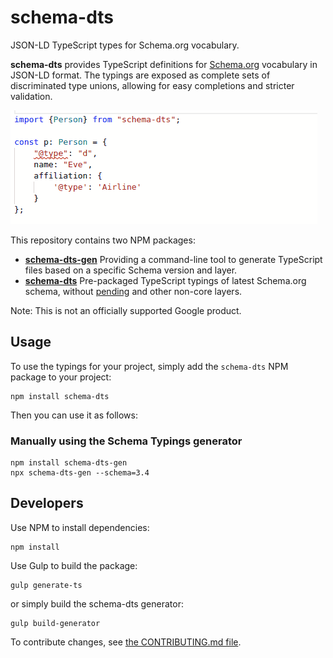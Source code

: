 # schema-dts

JSON-LD TypeScript types for Schema.org vocabulary.

**schema-dts** provides TypeScript definitions for
[Schema.org](https://schema.org/) vocabulary in JSON-LD format. The typings are
exposed as complete sets of discriminated type unions, allowing for easy
completions and stricter validation.

![Example of Code Completion using schema-dts](./example-1.gif)

This repository contains two NPM packages:

*   **[schema-dts-gen](https://www.npmjs.com/package/schema-dts-gen)** Providing
    a command-line tool to generate TypeScript files based on a specific Schema
    version and layer.
*   **[schema-dts](https://www.npmjs.com/package/schema-dts)** Pre-packaged
    TypeScript typings of latest Schema.org schema, without
    [pending](https://pending.schema.org/) and other non-core layers.

Note: This is not an officially supported Google product.

## Usage

To use the typings for your project, simply add the `schema-dts` NPM package to
your project:

    npm install schema-dts

Then you can use it as follows:

### Manually using the Schema Typings generator

    npm install schema-dts-gen
    npx schema-dts-gen --schema=3.4

## Developers

Use NPM to install dependencies:

    npm install

Use Gulp to build the package:

    gulp generate-ts

or simply build the schema-dts generator:

    gulp build-generator

To contribute changes, see [the CONTRIBUTING.md file](./CONTRIBUTING.md).
